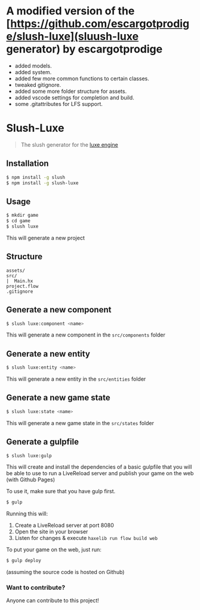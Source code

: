 # A modified version of the [https://github.com/escargotprodige/slush-luxe](sluush-luxe generator) by escargotprodige

- added models.
- added system.
- added few more common functions to certain classes.
- tweaked gitignore.
- added some more folder structure for assets.
- added vscode settings for completion and build.
- some .gitattributes for LFS support.



# Slush-Luxe
> The slush generator for the [luxe engine][7d86d792]

  [7d86d792]: http://luxeengine.com "luxe"

## Installation

``` bash
$ npm install -g slush
$ npm install -g slush-luxe
```

## Usage

``` bash
$ mkdir game
$ cd game
$ slush luxe
```

This will generate a new project

## Structure
```
assets/
src/
|  Main.hx
project.flow
.gitignore
```

## Generate a new component

``` bash
$ slush luxe:component <name>
```

This will generate a new component in the `src/components` folder

## Generate a new entity

``` bash
$ slush luxe:entity <name>
```
This will generate a new entity in the `src/entities` folder

## Generate a new game state

``` bash
$ slush luxe:state <name>
```
This will generate a new game state in the `src/states` folder

## Generate a gulpfile

``` bash
$ slush luxe:gulp
```
This will create and install the dependencies of a basic gulpfile that you will be able to use to run a LiveReload server and publish your game on the web (with Github Pages)

To use it, make sure that you have gulp first.

```bash
$ gulp
```

Running this will:
 1. Create a LiveReload server at port 8080
 2. Open the site in your browser
 3. Listen for changes & execute `haxelib run flow build web`

To put your game on the web, just run:

```bash
$ gulp deploy
```

(assuming the source code is hosted on Github)

### Want to contribute?
Anyone can contribute to this project!
